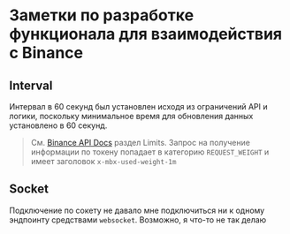 # Заметки по разработке функционала для взаимодействия с Binance

## Interval
Интервал в 60 секунд был установлен исходя из ограничений API и логики, поскольку минимальное время для обновления данных установлено в 60 секунд.
>См. [Binance API Docs](https://binance-docs.github.io/apidocs/spot/en/#general-api-information) раздел Limits. Запрос на получение информации по токену попадает в категорию `REQUEST_WEIGHT` и имеет заголовок `x-mbx-used-weight-1m`

## Socket
Подключение по сокету не давало мне подключиться ни к одному эндпоинту средствами `websocket`. Возможно, я что-то не так делаю